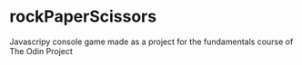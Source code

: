 # rockPaperScissors
Javascripy console game made as a project for the fundamentals course of The Odin Project

